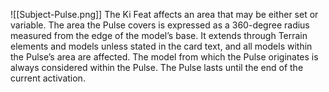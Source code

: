 ![[Subject-Pulse.png]]  The Ki Feat affects an area that may be either set or variable.
The area the Pulse covers is expressed as a 360-degree radius measured from the edge of the model’s base. It extends through Terrain elements and models unless stated in the card text, and all models within the Pulse’s area are affected.
The model from which the Pulse originates is always considered within the Pulse.
The Pulse lasts until the end of the current activation.